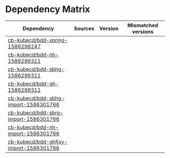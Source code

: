 # Dependency Matrix

Dependency | Sources | Version | Mismatched versions
---------- | ------- | ------- | -------------------
[cb-kubecd/bdd-spring-1586298247](https://github.com/cb-kubecd/bdd-spring-1586298247.git) |  | []() | 
[cb-kubecd/bdd-nh-1586299311](https://github.com/cb-kubecd/bdd-nh-1586299311.git) |  | []() | 
[cb-kubecd/bdd-sbhg-1586299311](https://github.com/cb-kubecd/bdd-sbhg-1586299311.git) |  | []() | 
[cb-kubecd/bdd-gh-1586299311](https://github.com/cb-kubecd/bdd-gh-1586299311.git) |  | []() | 
[cb-kubecd/bdd-sbhg-import-1586301766](https://github.com/cb-kubecd/bdd-sbhg-import-1586301766.git) |  | []() | 
[cb-kubecd/bdd-sbrp-import-1586301766](https://github.com/cb-kubecd/bdd-sbrp-import-1586301766.git) |  | []() | 
[cb-kubecd/bdd-nh-import-1586301766](https://github.com/cb-kubecd/bdd-nh-import-1586301766.git) |  | []() | 
[cb-kubecd/bdd-ghfjxy-import-1586301766](https://github.com/cb-kubecd/bdd-ghfjxy-import-1586301766.git) |  | []() | 
